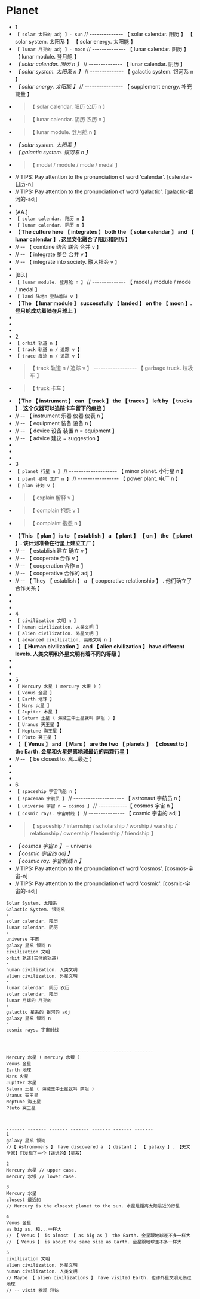 # Planet

- 1
- `【 solar 太阳的 adj 】- sun` // -------------- 【 solar calendar. 阳历 】 【 solar system. 太阳系 】 【 solar energy. 太阳能 】
- `【 lunar 月亮的 adj 】- moon` // -------------- 【 lunar calendar. 阴历 】 【 lunar module. 登月舱 】
- _【 solar calendar. 阳历 n 】_ // -------------- 【 lunar calendar. 阴历 】
- _【 solar system. 太阳系 n 】_ // -------------- 【 galactic system. 银河系 n 】
- _【 solar energy. 太阳能 】_ // ---------------- 【 supplement energy. 补充能量 】
- > 【 solar calendar. 阳历 公历 n 】
- > 【 lunar calendar. 阴历 农历 n 】
- > 【 lunar module. 登月舱 n 】
- _【 solar system. 太阳系 】_
- _【 galactic system. 银河系 n 】_
- > 【 model / module / mode / medal 】
- // TIPS: Pay attention to the pronunciation of word 'calendar'. [calendar-日历-n]
- // TIPS: Pay attention to the pronunciation of word 'galactic'. [galactic-银河的-adj]
-
- [AA.]
- `【 solar calendar. 阳历 n 】`
- `【 lunar calendar. 阴历 n 】`
- **【 The culture here 【 integrates 】 both the 【 solar calendar 】 and 【 lunar calendar 】. 这里文化融合了阳历和阴历 】**
- // -- 【 combine 结合 联合 合并 v 】
- // -- 【 integrate 整合 合并 v 】
- // -- 【 integrate into society. 融入社会 v 】
-
- [BB.]
- `【 lunar module. 登月舱 n 】` // -------------- 【 model / module / mode / medal 】
- `【 land 陆地n 登陆着陆 v 】`
- **【 The 【 lunar module 】 successfully 【 landed 】 on the 【 moon 】. 登月舱成功着陆在月球上 】**
-
-
-
- 2
- `【 orbit 轨道 n 】`
- `【 track 轨道 n / 追踪 v 】`
- `【 trace 痕迹 n / 追踪 v 】`
- > 【 track 轨道 n / 追踪 v 】 ------------------ 【 garbage truck. 垃圾车 】
- > 【 truck 卡车 】
- **【 The 【 instrument 】 can 【 track 】 the 【 traces 】 left by 【 trucks 】. 这个仪器可以追踪卡车留下的痕迹 】**
- // -- 【 instrument 乐器 仪器 仪表 n 】
- // -- 【 equipment 装备 设备 n 】
- // -- 【 device 设备 装置 n = equipment 】
- // -- 【 advice 建议 = suggestion 】
-
-
-
- 3
- `【 planet 行星 n 】` // -------------------- 【 minor planet. 小行星 n 】
- `【 plant 植物 工厂 n 】` // ----------------- 【 power plant. 电厂 n 】
- `【 plan 计划 v 】`
- > 【 explain 解释 v 】
- > 【 complain 抱怨 v 】
- > 【 complaint 抱怨 n 】
- **【 This 【 plan 】 is to 【 establish 】 a 【 plant 】 【 on 】 the 【 planet 】. 该计划准备在行星上建立工厂 】**
- // -- 【 establish 建立 确立 v 】
- // -- 【 cooperate 合作 v 】
- // -- 【 cooperation 合作 n 】
- // -- 【 cooperative 合作的 adj 】
- // -- 【 They 【 establish 】 a 【 cooperative relationship 】 . 他们确立了合作关系 】
-
-
-
- 4
- `【 civilization 文明 n 】`
- `【 human civilization. 人类文明 】`
- `【 alien civilization. 外星文明 】`
- `【 advanced civilization. 高级文明 n 】`
- **【 【 Human civilization 】 and 【 alien civilization 】 have different levels. 人类文明和外星文明有着不同的等级 】**
-
-
-
- 5
- `【 Mercury 水星 ( mercury 水银 ) 】`
- `【 Venus 金星 】`
- `【 Earth 地球 】`
- `【 Mars 火星 】`
- `【 Jupiter 木星 】`
- `【 Saturn 土星 ( 海贼王中土星就叫 萨坦 ) 】`
- `【 Uranus 天王星 】`
- `【 Neptune 海王星 】`
- `【 Pluto 冥王星 】`
- **【 【 Venus 】 and 【 Mars 】 are the two 【 planets 】 【 closest to 】 the Earth. 金星和火星是离地球最近的两颗行星 】**
- // -- 【 be closest to. 离...最近 】
-
-
-
- 6
- `【 spaceship 宇宙飞船 n 】`
- `【 spaceman 宇航员 】` // --------------------- 【 astronaut 宇航员 n 】
- `【 universe 宇宙 n = cosmos 】` // ------------【 cosmos 宇宙 n 】
- `【 cosmic rays. 宇宙射线 】` // --------------- 【 cosmic 宇宙的 adj 】
- > 【 spaceship / internship / scholarship / worship / warship / relationship / ownership / leadership / friendship 】
- _【 cosmos 宇宙 n 】_ = universe
- _【 cosmic 宇宙的 adj 】_
- _【 cosmic ray. 宇宙射线 n 】_
- // TIPS: Pay attention to the pronunciation of word 'cosmos'. [cosmos-宇宙-n]
- // TIPS: Pay attention to the pronunciation of word 'cosmic'. [cosmic-宇宙的-adj]

```
Solar System. 太阳系
Galactic System. 银河系
-
solar calendar. 阳历
lunar calendar. 阴历
-
universe 宇宙
galaxy 星系 银河 n
civilization 文明
orbit 轨道(天体的轨道)
-
human civilization. 人类文明
alien civilization. 外星文明
-
lunar calendar. 阴历 农历
solar calendar. 阳历
lunar 月球的 月亮的
-
galactic 星系的 银河的 adj
galaxy 星系 银河 n
-
cosmic rays. 宇宙射线



------- ------- ------- ------- ------- ------- -------
Mercury 水星 ( mercury 水银 )
Venus 金星
Earth 地球
Mars 火星
Jupiter 木星
Saturn 土星 ( 海贼王中土星就叫 萨坦 )
Uranus 天王星
Neptune 海王星
Pluto 冥王星



------- ------- ------- ------- ------- ------- -------
1
galaxy 星系 银河
//【 Astronomers 】 have discovered a 【 distant 】 【 galaxy 】. 【天文学家】们发现了一个【遥远的】【星系】

2
Mercury 水星 // upper case.
mercury 水银 // lower case.

3
Mercury 水星
closest 最近的
// Mercury is the closest planet to the sun. 水星是距离太阳最近的行星

4
Venus 金星
as big as. 和...一样大
// 【 Venus 】 is almost 【 as big as 】 the Earth. 金星跟地球差不多一样大
// 【 Venus 】 is about the same size as Earth. 金星跟地球差不多一样大

5
civilization 文明
alien civilization. 外星文明
human civilization. 人类文明
// Maybe 【 alien civilizations 】 have visited Earth. 也许外星文明光临过地球
// -- visit 参观 拜访
```
